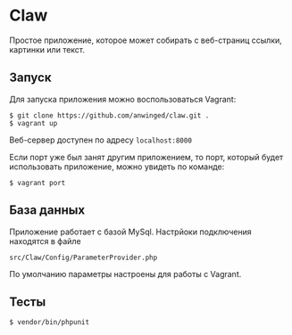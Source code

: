 # Claw

Простое приложение, которое может собирать с веб-страниц
ссылки, картинки или текст.


## Запуск

Для запуска приложения можно воспользоваться Vagrant:

```
$ git clone https://github.com/anwinged/claw.git .
$ vagrant up
```

Веб-сервер доступен по адресу `localhost:8000`

Если порт уже был занят другим приложением, то порт, который будет 
использовать приложение, можно увидеть по команде:

```
$ vagrant port
```

## База данных

Приложение работает с базой MySql. Настрйоки подключения находятся
в файле 

```
src/Claw/Config/ParameterProvider.php
```

По умолчанию параметры настроены для работы с Vagrant.

## Тесты

```
$ vendor/bin/phpunit
```
